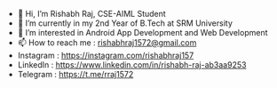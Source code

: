 - 👋 Hi, I’m Rishabh Raj, CSE-AIML Student
- 🌱 I’m currently in my 2nd Year of B.Tech at SRM University
- 👀 I’m interested in Android App Development and Web Development
- 📫 How to reach me : rishabhraj1572@gmail.com
- Instagram : https://instagram.com/rishabhraj157
- LinkedIn : https://www.linkedin.com/in/rishabh-raj-ab3aa9253
- Telegram : https://t.me/rraj1572

